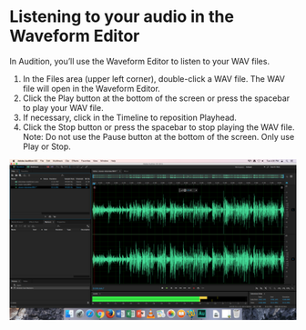 # Listening to your audio in the Waveform Editor

In Audition, you’ll use the Waveform Editor to listen to your WAV files.

1. In the Files area \(upper left corner\), double-click a WAV file. The WAV file will open in the Waveform Editor. 
2. Click the Play button at the bottom of the screen or press the spacebar to play your WAV file.
3. If necessary, click in the Timeline to reposition Playhead.
4. Click the Stop button or press the spacebar to stop playing the WAV file. Note: Do not use the Pause button at the bottom of the screen. Only use Play or Stop.

![](/assets/listening-in-waveform-editor.png)

